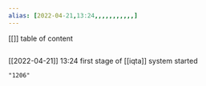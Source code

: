 ```yaml
---
alias: [2022-04-21,13:24,,,,,,,,,,,]
---
```

[[]]
table of content
```toc
```

[[2022-04-21]] 13:24
first stage of [[iqta]] system started
```query
"1206"
```